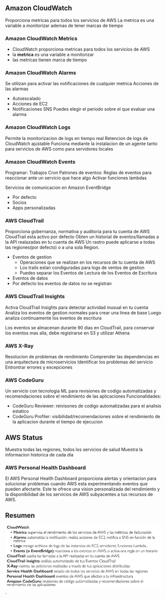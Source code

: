 ## Amazon CloudWatch

Proporciona metricas para todos los servicios de AWS
La metrica es una variable a monitorizar ademas de tener marcas de tiempo

### Amazon CloudWatch Metrics

-   CloudWatch proporciona metricas para todos los servicios de AWS
-   la **metrica** es una variable a monitorizar
-   las metricas tienen marca de tiempo


### Amazon CloudWatch Alarms

Se utilizan para activar las notificaciones de cualquier metrica
Acciones de las alarmas
-   Autoescalado
-   Acciones de EC2
-   Notificaciones SNS
Puedes elegir el periodo sobre el que evaluar una alarma

### Amazon CloudWatch Logs

Permite la monitorizacion de logs en tiempo real
Retencion de logs de CloudWatch ajustable
Funciona mediante la instalacion de un agente tanto para servicios de AWS como para servidores locales

### Amazon CloudWatch Events

Programar: Trabajos Cron
Patrones de eventos: Reglas de eventos para reaccionar ante un servicio que hace algo
Activar funciones lambdas

Servicios de comunicacion en Amazon EventBridge

-   Por defecto 
-   Socios
-   Apps personalizadas

### AWS CloudTrail

Proporciona gobernanza, normativa y auditoria para tu cuenta de AWS
CloudTrail esta activo por defecto
Obten un historial de eventos/llamadas a la API realazadas en tu cuenta de AWS
Un rastro puede aplicarse a todas las regiones(por defecto) o a una sola Region.

-   Eventos de gestion
    -   Operaciones que se realizan en los recursos de tu cuenta de AWS
    -   Los trails estan condiguradas para logs de ventos de gestion
    -   Puedes separar los Eventos de Lectura de los Eventos de Escritura
-   Eventos de datos
-   Por defecto los eventos de datos no se registran

### AWS CloudTrail Insights

Activa CloudTrail Insights para detectar actividad inusual en tu cuenta
Analiza los eventos de gestion normales para crear una linea de base
Luego analiza continuamente los eventos de escritura

Los eventos se almacenan durante 90 dias en CloudTrail, para conservar los eventos mas alla, debe registrarse en S3 y utilizar Athena

### AWS X-Ray

Resolucion de problemas de rendimiento
Comprender las dependencias en una arquitectura de microservicios
Identificar los problemas del servicio
Entrontrar errores y excepciones

### AWS CodeGuru

Un servicio con tecnologia ML para revisiones de codigo automatizadas y recomendaciones sobre el rendimiento de las aplicaciones
Funcionalidades:
-   CodeGuru Reviewer: reivisones de codigo automatizadas para el analisis estatico
-   CodeGuru Profiler: visibilidad/recomendaciones sobre el rendimiento de la aplicacion durante el tiempo de ejecucion

## AWS Status

Muestra todas las regiones, todos los servicios de salud
Muestra la informacion historica de cada dia

### AWS Personal Health Dashboard

El AWS Personal Health Dashboard proporciona alertas y orientacion para solucionar problemas cuando AWS esta experimentando eventos que pueden afectarte.
Este te ofrece una vision personalizada del rendimiento y la disponibilidad de los servicios de AWS subyacentes a tus recursos de AWS.

## Resumen 

![Monitoring Resumen](/cloud-practicioner/images/monitoring.png "Monitoring Resumen").